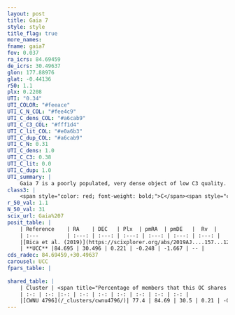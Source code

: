```yaml
---
layout: post
title: Gaia 7
style: style
title_flag: true
more_names: 
fname: gaia7
fov: 0.037
ra_icrs: 84.69459
de_icrs: 30.49637
glon: 177.88976
glat: -0.44136
r50: 1.1
plx: 0.2208
UTI: "0.34"
UTI_COLOR: "#feeace"
UTI_C_N_COL: "#fee4c9"
UTI_C_dens_COL: "#a6cab9"
UTI_C_C3_COL: "#fff1d4"
UTI_C_lit_COL: "#e0a6b3"
UTI_C_dup_COL: "#a6cab9"
UTI_C_N: 0.31
UTI_C_dens: 1.0
UTI_C_C3: 0.38
UTI_C_lit: 0.0
UTI_C_dup: 1.0
UTI_summary: |
    Gaia 7 is a poorly populated, very dense object of low C3 quality. It is rarely studied in the literature, with no articles listed in the last 6 years. This object shares a large percentage of members with a later reported entry.
class3: |
    <span style="color: red; font-weight: bold;">C</span><span style="color: #FFC300; font-weight: bold;">B</span>
r_50_val: 1.1
N_50_val: 31
scix_url: Gaia%207
posit_table: |
    | Reference    | RA    | DEC   | Plx  | pmRA  | pmDE   |  Rv  |
    | :---         | :---: | :---: | :---: | :---: | :---: | :---: |
    |[Bica et al. (2019)](https://scixplorer.org/abs/2019AJ....157...12B) | 84.693 | 30.497 | -- | -- | -- | -- |
    | **UCC** |84.695 | 30.496 | 0.221 | -0.248 | -1.667 | -- | 
cds_radec: 84.69459,+30.49637
carousel: UCC
fpars_table: |
    
shared_table: |
    | Cluster | <span title="Percentage of members that this OC shares with the ones listed">%</span>   | RA   | DEC   | Plx   | pmRA  | pmDE  | Rv | UTI |
    | :-: | :-: |:-: | :-: | :-: | :-: | :-: | :-: | :-: |
    |[CWNU 4796](/_clusters/cwnu4796/)| 77.4 | 84.69 | 30.5 | 0.21 | -0.24 | -1.7 | -- |0.05 |
---
```

